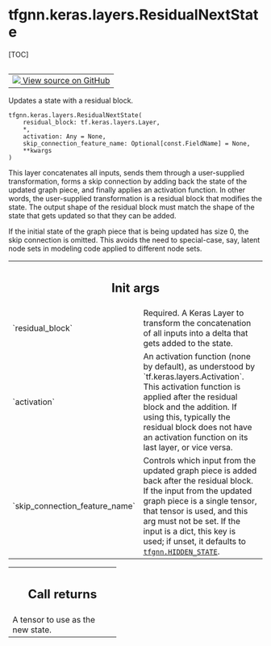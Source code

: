 # tfgnn.keras.layers.ResidualNextState

[TOC]

<!-- Insert buttons and diff -->

<table class="tfo-notebook-buttons tfo-api nocontent" align="left">
<td>
  <a target="_blank" href="https://github.com/tensorflow/gnn/tree/master/tensorflow_gnn/keras/layers/next_state.py#L145-L251">
    <img src="https://www.tensorflow.org/images/GitHub-Mark-32px.png" />
    View source on GitHub
  </a>
</td>
</table>

Updates a state with a residual block.

<pre class="devsite-click-to-copy prettyprint lang-py tfo-signature-link">
<code>tfgnn.keras.layers.ResidualNextState(
    residual_block: tf.keras.layers.Layer,
    *,
    activation: Any = None,
    skip_connection_feature_name: Optional[const.FieldName] = None,
    **kwargs
)
</code></pre>

<!-- Placeholder for "Used in" -->

This layer concatenates all inputs, sends them through a user-supplied
transformation, forms a skip connection by adding back the state of the updated
graph piece, and finally applies an activation function. In other words, the
user-supplied transformation is a residual block that modifies the state. The
output shape of the residual block must match the shape of the state that gets
updated so that they can be added.

If the initial state of the graph piece that is being updated has size 0, the
skip connection is omitted. This avoids the need to special-case, say, latent
node sets in modeling code applied to different node sets.

<!-- Tabular view -->
 <table class="responsive fixed orange">
<colgroup><col width="214px"><col></colgroup>
<tr><th colspan="2"><h2 class="add-link">Init args</h2></th></tr>

<tr>
<td>
`residual_block`<a id="residual_block"></a>
</td>
<td>
Required. A Keras Layer to transform the concatenation
of all inputs into a delta that gets added to the state.
</td>
</tr><tr>
<td>
`activation`<a id="activation"></a>
</td>
<td>
An activation function (none by default), as understood by
`tf.keras.layers.Activation`. This activation function is applied after
the residual block and the addition. If using this, typically the
residual block does not have an activation function on its last layer,
or vice versa.
</td>
</tr><tr>
<td>
`skip_connection_feature_name`<a id="skip_connection_feature_name"></a>
</td>
<td>
Controls which input from the updated graph
piece is added back after the residual block. If the input from the
updated graph piece is a single tensor, that tensor is used, and this arg
must not be set. If the input is a dict, this key is used; if unset, it
defaults to <a href="../../../tfgnn.md#HIDDEN_STATE"><code>tfgnn.HIDDEN_STATE</code></a>.
</td>
</tr>
</table>

<!-- Tabular view -->
 <table class="responsive fixed orange">
<colgroup><col width="214px"><col></colgroup>
<tr><th colspan="2"><h2 class="add-link">Call returns</h2></th></tr>
<tr class="alt">
<td colspan="2">
A tensor to use as the new state.
</td>
</tr>

</table>
